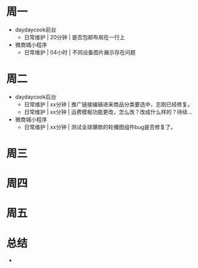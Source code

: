 # 周一
* daydaycook前台
    - 日常维护 | 20分钟 | 是否包邮布局在一行上
* 微商城小程序
    - 日常维护 | 04小时 | 不同设备图片展示存在问题

# 周二
* daydaycook后台
    - 日常维护 | xx分钟 | 推广链接编辑进来商品分类要选中，志刚已经修复。
    - 日常维护 | xx分钟 | 运费模板功能更改，怎么改？改成什么样的？待续...
* 微商城小程序
    - 日常维护 | xx分钟 | 测试全球爆款的轮播图组件bug是否修复了。

# 周三

# 周四

# 周五

# 总结
*
